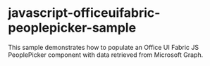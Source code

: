 # javascript-officeuifabric-peoplepicker-sample
This sample demonstrates how to populate an Office UI Fabric JS PeoplePicker component with data retrieved from Microsoft Graph.
